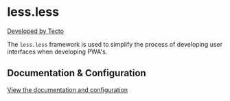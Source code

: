 # less.less
[Developed by Tecto](https://gitlab.com/tecto-development/)

The `less.less` framework is used to simplify the process of developing user interfaces when developing PWA's.

## Documentation & Configuration

[View the documentation and configuration](./docs/)
